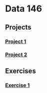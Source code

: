 # Data 146


## Projects

### [Project 1](project1.html)

### [Project 2](project2.html)

## Exercises

### [Exercise 1](exercise1.html)
